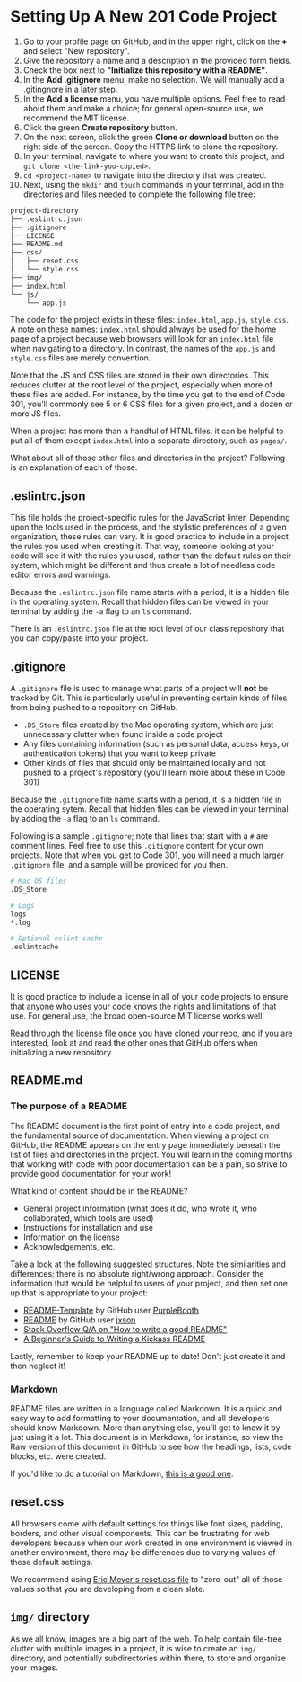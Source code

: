 # Setting Up A New 201 Code Project

1. Go to your profile page on GitHub, and in the upper right, click on the **+** and select "New repository".
1. Give the repository a name and a description in the provided form fields.
1. Check the box next to **"Initialize this repository with a README"**.
1. In the **Add .gitignore** menu, make no selection. We will manually add a .gitingnore in a later step.
1. In the **Add a license** menu, you have multiple options. Feel free to read about them and make a choice; for general open-source use, we recommend the MIT license.
1. Click the green **Create repository** button.
1. On the next screen, click the green **Clone or download** button on the right side of the screen. Copy the HTTPS link to clone the repository.
1. In your terminal, navigate to  where you want to create this project, and `git clone <the-link-you-copied>`.
1. `cd <project-name>` to navigate into the directory that was created.
1. Next, using the `mkdir` and `touch` commands in your terminal, add in the directories and files needed to complete the following file tree:

```sh
project-directory
├── .eslintrc.json
├── .gitignore
├── LICENSE
├── README.md
├── css/
│   ├── reset.css
│   └── style.css
├── img/
├── index.html
└── js/
    └── app.js
```

The code for the project exists in these files: `index.html`, `app.js`, `style.css`. A note on these names: `index.html` should always be used for the home page of a project because web browsers will look for an `index.html` file when navigating to a directory. In contrast, the names of the `app.js` and `style.css` files are merely convention.

Note that the JS and CSS files are stored in their own directories. This reduces clutter at the root level of the project, especially when more of these files are added. For instance, by the time you get to the end of Code 301, you'll commonly see 5 or 6 CSS files for a given project, and a dozen or more JS files.

When a project has more than a handful of HTML files, it can be helpful to put all of them except `index.html` into a separate directory, such as `pages/`.

What about all of those other files and directories in the project? Following is an explanation of each of those.

## .eslintrc.json

This file holds the project-specific rules for the JavaScript linter. Depending upon the tools used in the process, and the stylistic preferences of a given organization, these rules can vary. It is good practice to include in a project the rules you used when creating it. That way, someone looking at your code will see it with the rules you used, rather than the default rules on their system, which might be different and thus create a lot of needless code editor errors and warnings.

Because the `.eslintrc.json` file name starts with a period, it is a hidden file in the operating system. Recall that hidden files can be viewed in your terminal by adding the `-a` flag to an `ls` command.

There is an `.eslintrc.json` file at the root level of our class repository that you can copy/paste into your project.

## .gitignore

A `.gitignore` file is used to manage what parts of a project will **not** be tracked by Git. This is particularly useful in preventing certain kinds of files from being pushed to a repository on GitHub.

- `.DS_Store` files created by the Mac operating system, which are just unnecessary clutter when found inside a code project
- Any files containing information (such as personal data, access keys, or authentication tokens) that you want to keep private
- Other kinds of files that should only be maintained locally and not pushed to a project's repository (you'll learn more about these in Code 301)

Because the `.gitignore` file name starts with a period, it is a hidden file in the operating sytem. Recall that hidden files can be viewed in your terminal by adding the `-a` flag to an `ls` command.

Following is a sample `.gitignore`; note that lines that start with a `#` are comment lines. Feel free to use this `.gitignore` content for your own projects. Note that when you get to Code 301, you will need a much larger `.gitignore` file, and a sample will be provided for you then.

```sh
# Mac OS files
.DS_Store

# Logs
logs
*.log

# Optional eslint cache
.eslintcache
```

## LICENSE

It is good practice to include a license in all of your code projects to ensure that anyone who uses your code knows the rights and limitations of that use. For general use, the broad open-source MIT license works well.

Read through the license file once you have cloned your repo, and if you are interested, look at and read the other ones that GitHub offers when initializing a new repository.

## README.md

### The purpose of a README

The README document is the first point of entry into a code project, and the fundamental source of documentation. When viewing a project on GitHub, the README appears on the entry page immediately beneath the list of files and directories in the project. You will learn in the coming months that working with code with poor documentation can be a pain, so strive to provide good documentation for your work!

What kind of content should be in the README?

- General project information (what does it do, who wrote it, who collaborated, which tools are used)
- Instructions for installation and use
- Information on the license
- Acknowledgements, etc.

Take a look at the following suggested structures. Note the similarities and differences; there is no absolute right/wrong approach. Consider the information that would be helpful to users of your project, and then set one up that is appropriate to your project:

* [README-Template](https://gist.github.com/PurpleBooth/109311bb0361f32d87a2) by GitHub user [PurpleBooth](https://gist.github.com/PurpleBooth)
* [README](https://gist.github.com/jxson/1784669) by GitHub user [jxson](https://gist.github.com/jxson)
* [Stack Overflow Q/A on "How to write a good README"](https://stackoverflow.com/questions/2304863/how-to-write-a-good-readme)
* [A Beginner's Guide to Writing a Kickass README](https://medium.com/@meakaakka/a-beginners-guide-to-writing-a-kickass-readme-7ac01da88ab3)

Lastly, remember to keep your README up to date! Don't just create it and then neglect it!

### Markdown

README files are written in a language called Markdown. It is a quick and easy way to add formatting to your documentation, and all developers should know Markdown. More than anything else, you'll get to know it by just using it a lot. This document is in Markdown, for instance, so view the Raw version of this document in GitHub to see how the headings, lists, code blocks, etc. were created.

If you'd like to do a tutorial on Markdown, [this is a good one](https://www.markdowntutorial.com/).

## reset.css

All browsers come with default settings for things like font sizes, padding, borders, and other visual components. This can be frustrating for web developers because when our work created in one environment is viewed in another environment, there may be differences due to varying values of these default settings.

We recommend using [Eric Meyer's reset.css file](https://meyerweb.com/eric/tools/css/reset/) to "zero-out" all of those values so that you are developing from a clean slate.

## `img/` directory

As we all know, images are a big part of the web. To help contain file-tree clutter with multiple images in a project, it is wise to create an `img/` directory, and potentially subdirectories within there, to store and organize your images.
